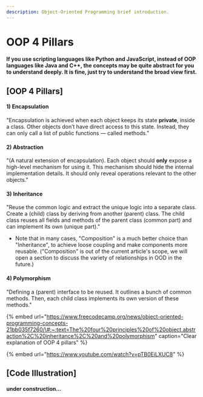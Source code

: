 ```yaml
---
description: Object-Oriented Programming brief introduction.
---
```


# OOP 4 Pillars

#### If you use scripting languages like Python and JavaScript, instead of OOP languages like Java and C++, the concepts may be quite abstract for you to understand deeply. It is fine, just try to understand the broad view first.

## \[OOP 4 Pillars\] 

#### 1\) Encapsulation

"Encapsulation is achieved when each object keeps its state **private**, inside a class. Other objects don’t have direct access to this state. Instead, they can only call a list of public functions — called methods."

#### 2\) Abstraction

"\(A natural extension of encapsulation\). Each object should **only** expose a high-level mechanism for using it. This mechanism should hide the internal implementation details. It should only reveal operations relevant to the other objects."

#### 3\) Inheritance

"Reuse the common logic and extract the unique logic into a separate class. Create a \(child\) class by deriving from another \(parent\) class. The child class reuses all fields and methods of the parent class \(common part\) and can implement its own \(unique part\)."

* Note that in many cases, "Composition" is a much better choice than "Inheritance", to achieve loose coupling and make components more reusable. \("Composition" is out of the current article's scope, we will open a section to discuss the variety of relationships in OOD in the future.\)

#### 4\) Polymorphism

"Defining a \(parent\) interface to be reused. It outlines a bunch of common methods. Then, each child class implements its own version of these methods."

{% embed url="https://www.freecodecamp.org/news/object-oriented-programming-concepts-21bb035f7260/\#:~:text=The%20four%20principles%20of%20object,abstraction%2C%20inheritance%2C%20and%20polymorphism" caption="Clear explanation of OOP 4 pillars" %}

{% embed url="https://www.youtube.com/watch?v=pTB0EiLXUC8" %}



## \[Code Illustration\]

#### under construction...







